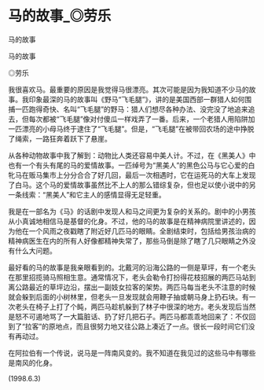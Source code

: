 # 马的故事_◎劳乐

马的故事

马的故事

◎劳乐

我很喜欢马。最重要的原因是我觉得马很漂亮。其次可能是因为我知道不少马的故事。我印象最深的马的故事叫《野马“飞毛腿”》，讲的是美国西部一群猎人如何围捕一匹跑得奇快、名叫“飞毛腿”的野马：猎人们想尽各种办法、没完没了地追来追去，但每次都被“飞毛腿”像对付傻瓜一样戏弄了一番。后来，一个老猎人用陷阱加一匹漂亮的小母马终于逮住了“飞毛腿”。但是，“飞毛腿”在被带回农场的途中挣脱了绳索，一路狂奔着跃下了悬崖。

从各种动物故事中我了解到：动物比人类还容易中美人计。不过，在《黑美人》中也有一个有头有尾的马的爱情故事。一匹绰号为“黑美人”的黑色公马与它心爱的白牝马在贩马集市上分分合合了好几回，最后一次相遇时，它在运死马的大车上发现了白马。这个马的爱情故事虽然比不上人的那么错综复杂，但也足以使小说中的另一条线索：“黑美人”和它主人的感情显得无足轻重。

我是在一部名为《马》的话剧中发现人和马之间更为复杂的关系的。剧中的小男孩从小真诚地相信马是基督的化身。不过，他的马的故事是在精神病院里讲述的，因为他在一个风雨之夜戳瞎了附近好几匹马的眼睛。全剧结束时，包括给男孩治病的精神病医生在内的所有人好像都精神失常了，那些马倒是除了瞎了几只眼睛之外没有什么大问题。

最好看的马的故事是我亲眼看到的。北戴河的沿海公路的一侧是草坪，有一个老头在那里招揽骑马照相生意。通常情况下，老头会勒令打扮得花枝招展的两匹马站到离公路最近的草坪边沿，摆出一副妓女拉客的架势。两匹马每当老头不注意的时候就会躲到后面的小树林里，但老头一旦发现就会用鞭子抽或朝马身上扔石块。有一次老头在椅子上打了个盹，两匹马趁机躲到了林子中很深的地方。老头发现后当然是怒不可遏地骂了一大篇脏话、扔了好几把石子。两匹马都乖乖地回来了：不仅回到了“拉客”的原地点，而且很努力地又往公路上凑近了一点。很长一段时间它们没有再动过。

在阿拉伯有一个传说，说马是一阵南风变的。我不知道在我见过的这些马中有哪些是南风的化身。

(1998.6.3)